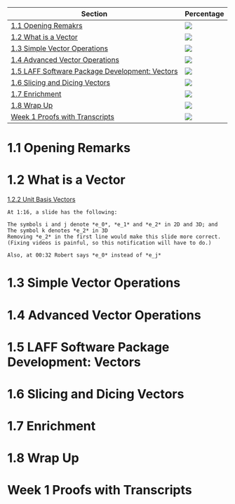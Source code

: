 | Section | Percentage |
|---------|------------|
| [1.1 Opening Remakrs](#11-opening-remarks) | ![](http://progressed.io/bar/100) |
| [1.2 What is a Vector](#12-what-is-a-vector) | ![](http://progressed.io/bar/100) |
| [1.3 Simple Vector Operations](#13-simple-vector-operations) | ![](http://progressed.io/bar/100) |
| [1.4 Advanced Vector Operations](#14-advanced-vector-operations) | ![](http://progressed.io/bar/0) |
| [1.5 LAFF Software Package Development: Vectors](#15-laff-software-package-development-vectors) | ![](http://progressed.io/bar/0) |
| [1.6 Slicing and Dicing Vectors](#16-slicing-and-dicing-vectors) | ![](http://progressed.io/bar/0) |
| [1.7 Enrichment](#17-enrichment) | ![](http://progressed.io/bar/0) |
| [1.8 Wrap Up](#18-wrap-up) | ![](http://progressed.io/bar/0) |
| [Week 1 Proofs with Transcripts](#week-1-proofs-with-transcripts) | ![](http://progressed.io/bar/0) |

# 1.1 Opening Remarks 

# 1.2 What is a Vector

[1.2.2 Unit Basis Vectors](https://www.youtube.com/watch?v=-EuhmfIMkXs)

```
At 1:16, a slide has the following:

The symbols i and j denote *e_0*, *e_1* and *e_2* in 2D and 3D; and
The symbol k denotes *e_2* in 3D
Removing *e_2* in the first line would make this slide more correct.  (Fixing videos is painful, so this notification will have to do.)

Also, at 00:32 Robert says *e_0* instead of *e_j*
```

# 1.3 Simple Vector Operations

# 1.4 Advanced Vector Operations

# 1.5 LAFF Software Package Development: Vectors

# 1.6 Slicing and Dicing Vectors

# 1.7 Enrichment

# 1.8 Wrap Up

# Week 1 Proofs with Transcripts
